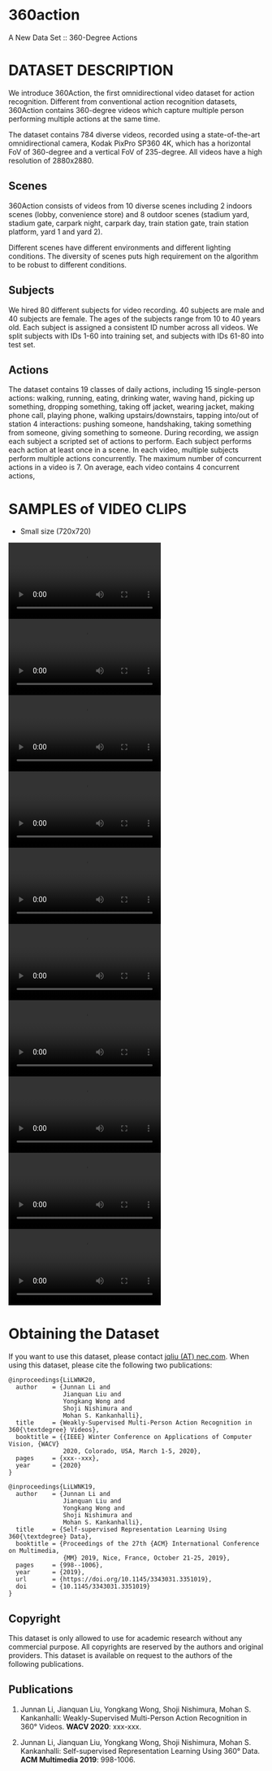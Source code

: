# 360action
A New Data Set :: 360-Degree Actions

DATASET DESCRIPTION
===================

We introduce 360Action, the first omnidirectional video dataset for action
recognition. Different from conventional action recognition datasets,
360Action contains 360-degree videos which capture multiple person performing
multiple actions at the same time.

The dataset contains 784 diverse videos, recorded using a state-of-the-art
omnidirectional camera, Kodak PixPro SP360 4K, which has a horizontal FoV of
360-degree and a vertical FoV of 235-degree. All videos have a high resolution
of 2880x2880.

Scenes
------

360Action consists of videos from 10 diverse scenes including 2 indoors scenes
(lobby, convenience store) and 8 outdoor scenes (stadium yard, stadium gate,
carpark night, carpark day, train station gate, train station platform, yard 1
and yard 2).

Different scenes have different environments and different lighting
conditions. The diversity of scenes puts high requirement on the algorithm to
be robust to different conditions.

Subjects
--------

We hired 80 different subjects for video recording. 40 subjects are male and
40 subjects are female. The ages of the subjects range from 10 to 40 years
old. Each subject is assigned a consistent ID number across all videos. We
split subjects with IDs 1-60 into training set, and subjects with IDs 61-80
into test set.

Actions
-------

The dataset contains 19 classes of daily actions, including 15 single-person
actions: walking, running, eating, drinking water, waving hand, picking up
something, dropping something, taking off jacket, wearing jacket, making phone
call, playing phone, walking upstairs/downstairs, tapping into/out of station
4 interactions: pushing someone, handshaking, taking something from someone,
giving something to someone. During recording, we assign each subject a
scripted set of actions to perform. Each subject performs each action at least
once in a scene. In each video, multiple subjects perform multiple actions
concurrently. The maximum number of concurrent actions in a video is 7. On
average, each video contains 4 concurrent actions,


SAMPLES of VIDEO CLIPS
======================

- Small size (720x720)

![Scene1A_14.mp4](videos/small/Scene1A_14.mp4)
![Scene1B_84.mp4](videos/small/Scene1B_84.mp4)
![Scene2_22.mp4](videos/small/Scene2_22.mp4)
![Scene3A_55.mp4](videos/small/Scene3A_55.mp4)
![Scene4A_4.mp4](videos/small/Scene4A_4.mp4)
![Scene4B_17.mp4](videos/small/Scene4B_17.mp4)
![Scene5A_48.mp4](videos/small/Scene5A_48.mp4)
![Scene5B_20.mp4](videos/small/Scene5B_20.mp4)
![Scene6A_47.mp4](videos/small/Scene6A_47.mp4)
![Scene6B_59.mp4](videos/small/Scene6B_59.mp4)


Obtaining the Dataset
======================

If you want to use this dataset, please contact [jqliu (AT) nec.com](mailto:jqliu@nec.com).
When using this dataset, please cite the following two publications:

```
@inproceedings{LiLWNK20,
  author    = {Junnan Li and
               Jianquan Liu and
               Yongkang Wong and
               Shoji Nishimura and
               Mohan S. Kankanhalli},
  title     = {Weakly-Supervised Multi-Person Action Recognition in 360{\textdegree} Videos},
  booktitle = {{IEEE} Winter Conference on Applications of Computer Vision, {WACV}
               2020, Colorado, USA, March 1-5, 2020},
  pages     = {xxx--xxx},
  year      = {2020}
}

@inproceedings{LiLWNK19,
  author    = {Junnan Li and
               Jianquan Liu and
               Yongkang Wong and
               Shoji Nishimura and
               Mohan S. Kankanhalli},
  title     = {Self-supervised Representation Learning Using 360{\textdegree} Data},
  booktitle = {Proceedings of the 27th {ACM} International Conference on Multimedia,
               {MM} 2019, Nice, France, October 21-25, 2019},
  pages     = {998--1006},
  year      = {2019},
  url       = {https://doi.org/10.1145/3343031.3351019},
  doi       = {10.1145/3343031.3351019}
}
```

Copyright
----------

This dataset is only allowed to use for academic research without any commercial purpose. All copyrights are reserved by the authors and original providers. This dataset is available on request to the authors of the following publications.

Publications
------------

1. Junnan Li, Jianquan Liu, Yongkang Wong, Shoji Nishimura, Mohan S. Kankanhalli:
  Weakly-Supervised Multi-Person Action Recognition in 360° Videos. **WACV 2020**: xxx-xxx.
  
2. Junnan Li, Jianquan Liu, Yongkang Wong, Shoji Nishimura, Mohan S. Kankanhalli:
  Self-supervised Representation Learning Using 360° Data. **ACM Multimedia 2019**: 998-1006.
